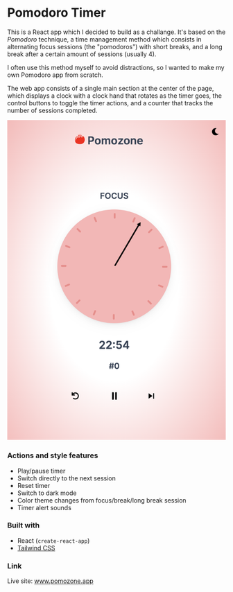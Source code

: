 # Pomodoro Timer

This is a React app which I decided to build as a challange. It's based on the _Pomodoro_ technique, a time management method which consists in alternating focus sessions (the "pomodoros") with short breaks, and a long break after a certain amount of sessions (usually 4).

I often use this method myself to avoid distractions, so I wanted to make my own Pomodoro app from scratch.

The web app consists of a single main section at the center of the page, which displays a clock with a clock hand that rotates as the timer goes, the control buttons to toggle the timer actions, and a counter that tracks the number of sessions completed.

![Screenshot](/public/images/screenPomodoro.png)

### Actions and style features

- Play/pause timer
- Switch directly to the next session
- Reset timer
- Switch to dark mode
- Color theme changes from focus/break/long break session
- Timer alert sounds

### Built with

- React (`create-react-app`)
- [Tailwind CSS](https://tailwindcss.com/)

### Link

Live site: www.pomozone.app

